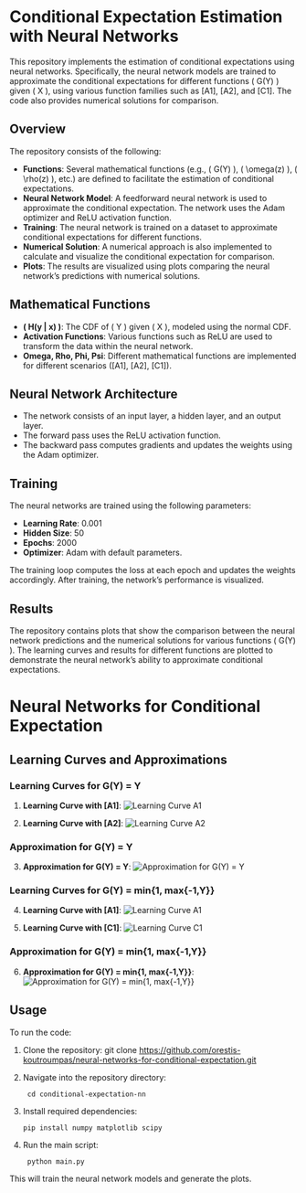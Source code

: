 # Conditional Expectation Estimation with Neural Networks

This repository implements the estimation of conditional expectations using neural networks. Specifically, the neural network models are trained to approximate the conditional expectations for different functions \( G(Y) \) given \( X \), using various function families such as [A1], [A2], and [C1]. The code also provides numerical solutions for comparison.

## Overview

The repository consists of the following:

- **Functions**: Several mathematical functions (e.g., \( G(Y) \), \( \omega(z) \), \( \rho(z) \), etc.) are defined to facilitate the estimation of conditional expectations.
- **Neural Network Model**: A feedforward neural network is used to approximate the conditional expectation. The network uses the Adam optimizer and ReLU activation function.
- **Training**: The neural network is trained on a dataset to approximate conditional expectations for different functions.
- **Numerical Solution**: A numerical approach is also implemented to calculate and visualize the conditional expectation for comparison.
- **Plots**: The results are visualized using plots comparing the neural network’s predictions with numerical solutions.

## Mathematical Functions

- **\( H(y | x) \)**: The CDF of \( Y \) given \( X \), modeled using the normal CDF.
- **Activation Functions**: Various functions such as ReLU are used to transform the data within the neural network.
- **Omega, Rho, Phi, Psi**: Different mathematical functions are implemented for different scenarios ([A1], [A2], [C1]).

## Neural Network Architecture

- The network consists of an input layer, a hidden layer, and an output layer.
- The forward pass uses the ReLU activation function.
- The backward pass computes gradients and updates the weights using the Adam optimizer.

## Training

The neural networks are trained using the following parameters:
- **Learning Rate**: 0.001
- **Hidden Size**: 50
- **Epochs**: 2000
- **Optimizer**: Adam with default parameters.

The training loop computes the loss at each epoch and updates the weights accordingly. After training, the network’s performance is visualized.

## Results

The repository contains plots that show the comparison between the neural network predictions and the numerical solutions for various functions \( G(Y) \). The learning curves and results for different functions are plotted to demonstrate the neural network’s ability to approximate conditional expectations.

# Neural Networks for Conditional Expectation

## Learning Curves and Approximations

### Learning Curves for G(Y) = Y

1. **Learning Curve with [A1]**:
   ![Learning Curve A1](curve1_G(Y)_A1.png)

2. **Learning Curve with [A2]**:
   ![Learning Curve A2](curve2_G(Y)_A2.png)

### Approximation for G(Y) = Y

3. **Approximation for G(Y) = Y**:
   ![Approximation for G(Y) = Y](curve3_approximation_G1.png)

### Learning Curves for G(Y) = min{1, max{-1,Y}}

4. **Learning Curve with [A1]**:
   ![Learning Curve A1](curve4_G2_A1.png)

5. **Learning Curve with [C1]**:
   ![Learning Curve C1](curve5_G2_A2.png)

### Approximation for G(Y) = min{1, max{-1,Y}}

6. **Approximation for G(Y) = min{1, max{-1,Y}}**:
   ![Approximation for G(Y) = min{1, max{-1,Y}}](curve6_approximation_G2.png)


## Usage

To run the code:

1. Clone the repository:
       git clone https://github.com/orestis-koutroumpas/neural-networks-for-conditional-expectation.git

2. Navigate into the repository directory:

        cd conditional-expectation-nn

3.  Install required dependencies:

        pip install numpy matplotlib scipy

4. Run the main script:

        python main.py

This will train the neural network models and generate the plots.

